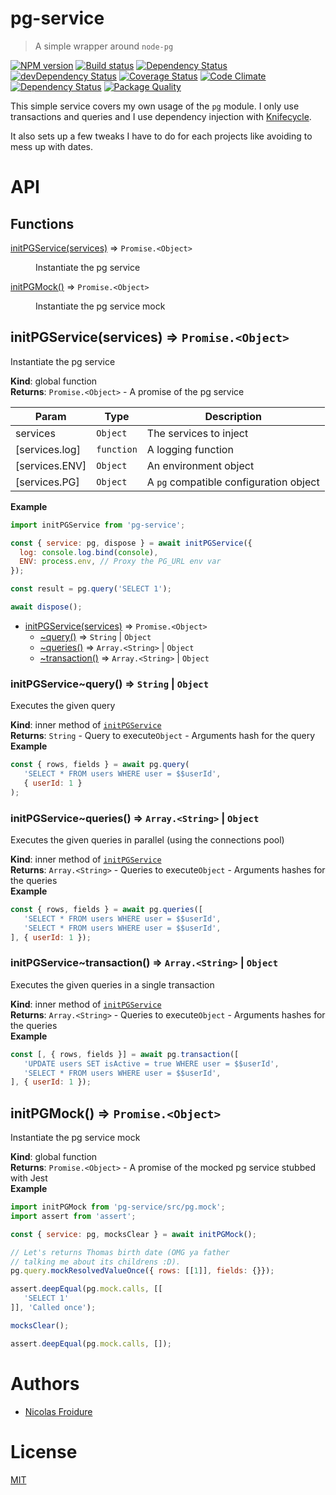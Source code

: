 [//]: # ( )
[//]: # (This file is automatically generated by a `metapak`)
[//]: # (module. Do not change it  except between the)
[//]: # (`content:start/end` flags, your changes would)
[//]: # (be overridden.)
[//]: # ( )
# pg-service
> A simple wrapper around `node-pg`

[![NPM version](https://badge.fury.io/js/pg-service.svg)](https://npmjs.org/package/pg-service)
[![Build status](https://secure.travis-ci.org/nfroidure/pg-service.svg)](https://travis-ci.org/nfroidure/pg-service)
[![Dependency Status](https://david-dm.org/nfroidure/pg-service.svg)](https://david-dm.org/nfroidure/pg-service)
[![devDependency Status](https://david-dm.org/nfroidure/pg-service/dev-status.svg)](https://david-dm.org/nfroidure/pg-service#info=devDependencies)
[![Coverage Status](https://coveralls.io/repos/nfroidure/pg-service/badge.svg?branch=master)](https://coveralls.io/r/nfroidure/pg-service?branch=master)
[![Code Climate](https://codeclimate.com/github/nfroidure/pg-service.svg)](https://codeclimate.com/github/nfroidure/pg-service)
[![Dependency Status](https://dependencyci.com/github/nfroidure/pg-service/badge)](https://dependencyci.com/github/nfroidure/pg-service)
[![Package Quality](http://npm.packagequality.com/shield/pg-service.svg)](http://packagequality.com/#?package=pg-service)


[//]: # (::contents:start)

This simple service covers my own usage of the `pg` module. I only
 use transactions and queries and I use dependency injection with
 [Knifecycle](https://github.com/nfroidure/knifecycle).

It also sets up a few tweaks I have to do for each projects like
 avoiding to mess up with dates.


[//]: # (::contents:end)

# API
## Functions

<dl>
<dt><a href="#initPGService">initPGService(services)</a> ⇒ <code>Promise.&lt;Object&gt;</code></dt>
<dd><p>Instantiate the pg service</p>
</dd>
<dt><a href="#initPGMock">initPGMock()</a> ⇒ <code>Promise.&lt;Object&gt;</code></dt>
<dd><p>Instantiate the pg service mock</p>
</dd>
</dl>

<a name="initPGService"></a>

## initPGService(services) ⇒ <code>Promise.&lt;Object&gt;</code>
Instantiate the pg service

**Kind**: global function  
**Returns**: <code>Promise.&lt;Object&gt;</code> - A promise of the pg service  

| Param | Type | Description |
| --- | --- | --- |
| services | <code>Object</code> | The services to inject |
| [services.log] | <code>function</code> | A logging function |
| [services.ENV] | <code>Object</code> | An environment object |
| [services.PG] | <code>Object</code> | A `pg` compatible configuration object |

**Example**  
```js
import initPGService from 'pg-service';

const { service: pg, dispose } = await initPGService({
  log: console.log.bind(console),
  ENV: process.env, // Proxy the PG_URL env var
});

const result = pg.query('SELECT 1');

await dispose();
```

* [initPGService(services)](#initPGService) ⇒ <code>Promise.&lt;Object&gt;</code>
    * [~query()](#initPGService..query) ⇒ <code>String</code> \| <code>Object</code>
    * [~queries()](#initPGService..queries) ⇒ <code>Array.&lt;String&gt;</code> \| <code>Object</code>
    * [~transaction()](#initPGService..transaction) ⇒ <code>Array.&lt;String&gt;</code> \| <code>Object</code>

<a name="initPGService..query"></a>

### initPGService~query() ⇒ <code>String</code> \| <code>Object</code>
Executes the given query

**Kind**: inner method of [<code>initPGService</code>](#initPGService)  
**Returns**: <code>String</code> - Query to execute<code>Object</code> - Arguments hash for the query  
**Example**  
```js
const { rows, fields } = await pg.query(
   'SELECT * FROM users WHERE user = $$userId',
   { userId: 1 }
);
```
<a name="initPGService..queries"></a>

### initPGService~queries() ⇒ <code>Array.&lt;String&gt;</code> \| <code>Object</code>
Executes the given queries in parallel (using the connections pool)

**Kind**: inner method of [<code>initPGService</code>](#initPGService)  
**Returns**: <code>Array.&lt;String&gt;</code> - Queries to execute<code>Object</code> - Arguments hashes for the queries  
**Example**  
```js
const { rows, fields } = await pg.queries([
   'SELECT * FROM users WHERE user = $$userId',
   'SELECT * FROM users WHERE user = $$userId',
], { userId: 1 });
```
<a name="initPGService..transaction"></a>

### initPGService~transaction() ⇒ <code>Array.&lt;String&gt;</code> \| <code>Object</code>
Executes the given queries in a single transaction

**Kind**: inner method of [<code>initPGService</code>](#initPGService)  
**Returns**: <code>Array.&lt;String&gt;</code> - Queries to execute<code>Object</code> - Arguments hashes for the queries  
**Example**  
```js
const [, { rows, fields }] = await pg.transaction([
   'UPDATE users SET isActive = true WHERE user = $$userId',
   'SELECT * FROM users WHERE user = $$userId',
], { userId: 1 });
```
<a name="initPGMock"></a>

## initPGMock() ⇒ <code>Promise.&lt;Object&gt;</code>
Instantiate the pg service mock

**Kind**: global function  
**Returns**: <code>Promise.&lt;Object&gt;</code> - A promise of the mocked pg service stubbed with Jest  
**Example**  
```js
import initPGMock from 'pg-service/src/pg.mock';
import assert from 'assert';

const { service: pg, mocksClear } = await initPGMock();

// Let's returns Thomas birth date (OMG ya father
// talking me about its childrens :D).
pg.query.mockResolvedValueOnce({ rows: [[1]], fields: {}});

assert.deepEqual(pg.mock.calls, [[
   'SELECT 1'
]], 'Called once');

mocksClear();

assert.deepEqual(pg.mock.calls, []);
```

# Authors
- [Nicolas Froidure](http://insertafter.com/en/index.html)

# License
[MIT](https://github.com/nfroidure/pg-service/blob/master/LICENSE)
